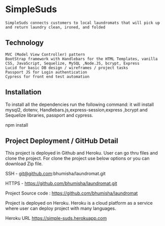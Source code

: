 # SimpleSuds 
    SimpleSuds connects customers to local laundromats that will pick up and return laundry clean, ironed, and folded


## Technology 
    MVC (Model View Controller) pattern 
    BootStrap framework with Handlebars for the HTML Templates, vanilla CSS, JavaScript, Sequelize, MySQL ,Node.JS, bcrypt, Express
    Lucid for basic DB design / wireframes / project tasks
    Passport JS for Login authentication
    Cypress for front end test automation

## Installation

To install all the dependencies run the following command: it will install mysql2, dotenv, Handlebars.js,express-session,express ,bcrypt and Sequelize libraries, passport and cypress.

npm install

## Project Deployment / GitHub Detail
This project is deployed in Github and Heroku. User can go thru files and clone the project. For clone the project use below options or you can download Zip file.

SSH - git@github.com:bhumisha/laundromat.git

HTTPS - https://github.com/bhumisha/laundromat.git

Project Source code : https://github.com/bhumisha/laundromat

Project is deployed on Heroku. Heroku is a cloud platform as a service where user can deploy project with many languages.

Heroku URL https://simple-suds.herokuapp.com





